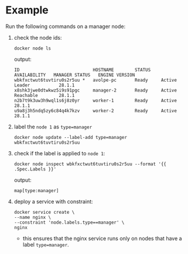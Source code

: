 # Example

Run the following commands on a manager node:

1. check the node ids:

   ```commandline
   docker node ls
   ```
   
   output:
   
   ```commandline
   ID                            HOSTNAME        STATUS    AVAILABILITY   MANAGER STATUS   ENGINE VERSION
   wbkfxctwut6tuvtiru0s2r5uu *   avolpe-pc       Ready     Active         Leader           28.1.1
   x8shk3jwe0dtwkwz5i9s91pgc     manager-2       Ready     Active         Reachable        28.1.1
   n2b7t9k3uw3h9wql1s6j8z0yr     worker-1        Ready     Active                          28.1.1
   u9a8j3h5ndq5zy6c84q4k7kzv     worker-2        Ready     Active                          28.1.1
   ```

2. label the `node 1` as `type=manager`

   ```commandline
   docker node update --label-add type=manager wbkfxctwut6tuvtiru0s2r5uu
   ```

3. check if the label is applied to `node 1`:

   ```commandline
   docker node inspect wbkfxctwut6tuvtiru0s2r5uu --format '{{ .Spec.Labels }}'
   ```

   output:
   
   ```commandline
   map[type:manager]
   ```

4. deploy a service with constraint:

   ```commandline
   docker service create \
   --name nginx \
   --constraint 'node.labels.type==manager' \
   nginx
   ```

   - this ensures that the nginx service runs only on nodes that have a label `type=manager`.
